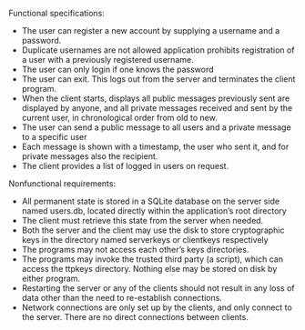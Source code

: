 Functional specifications: 

- The user can register a new account by supplying a username and a password.
- Duplicate usernames are not allowed application prohibits registration of a user with a previously registered username.
- The user can only login if one knows the password
- The user can exit. This logs out from the server and terminates the client program.
- When the client starts, displays all public messages previously sent are displayed by anyone, and all private messages received and sent by the current user, in chronological order from old to new.
- The user can send a public message to all users and a private message to a specific user
- Each message is shown with a timestamp, the user who sent it, and for private messages also the recipient.
- The client provides a list of logged in users on request.

Nonfunctional requirements: 
- All permanent state is stored in a SQLite database on the server side named users.db, located directly within the application’s root directory
- The client must retrieve this state from the server when needed. 
- Both the server and the client may use the disk to store cryptographic keys in the directory named serverkeys or clientkeys respectively
- The programs may not access each other’s keys directories. 
- The programs may invoke the trusted third party (a script), which can access the ttpkeys directory. Nothing else may be stored on disk by either program. 
- Restarting the server or any of the clients should not result in any loss of data other than the need to re-establish connections.
- Network connections are only set up by the clients, and only connect to the server. There are no direct connections between clients.

